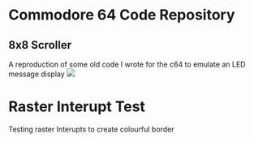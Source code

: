 # Commodore 64 Code Repository

## 8x8 Scroller
A reproduction of some old code I wrote for the c64 to emulate an LED message display
![](/Gifs/8x8.gif)

# Raster Interupt Test
Testing raster Interupts to create colourful border


